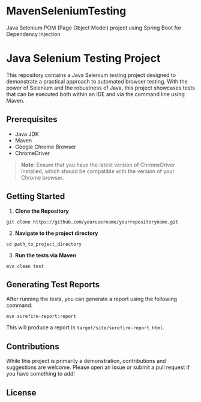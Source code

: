 # MavenSeleniumTesting
Java Selenium POM (Page Object Model) project using Spring Boot for Dependency Injection


# Java Selenium Testing Project

This repository contains a Java Selenium testing project designed to demonstrate a practical approach to automated browser testing. With the power of Selenium and the robustness of Java, this project showcases tests that can be executed both within an IDE and via the command line using Maven.

## Prerequisites

- Java JDK
- Maven
- Google Chrome Browser
- ChromeDriver

> **Note**: Ensure that you have the latest version of ChromeDriver installed, which should be compatible with the version of your Chrome browser.

## Getting Started

1. **Clone the Repository**
```
git clone https://github.com/yourusername/yourrepositoryname.git
```

2. **Navigate to the project directory**
```
cd path_to_project_directory
```

3. **Run the tests via Maven**
```
mvn clean test
```

## Generating Test Reports

After running the tests, you can generate a report using the following command:

```
mvn surefire-report:report
```

This will produce a report in `target/site/surefire-report.html`.

## Contributions

While this project is primarily a demonstration, contributions and suggestions are welcome. Please open an issue or submit a pull request if you have something to add!

## License
